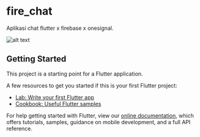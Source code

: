 # fire_chat

Aplikasi chat flutter x firebase x onesignal.

![alt text](https://raw.githubusercontent.com/dhohirpradana/ChatApp-FCM--Flutter-Firebase/master/Screenshot_20210719-100249112.jpg)


## Getting Started

This project is a starting point for a Flutter application.

A few resources to get you started if this is your first Flutter project:

- [Lab: Write your first Flutter app](https://flutter.dev/docs/get-started/codelab)
- [Cookbook: Useful Flutter samples](https://flutter.dev/docs/cookbook)

For help getting started with Flutter, view our
[online documentation](https://flutter.dev/docs), which offers tutorials,
samples, guidance on mobile development, and a full API reference.

